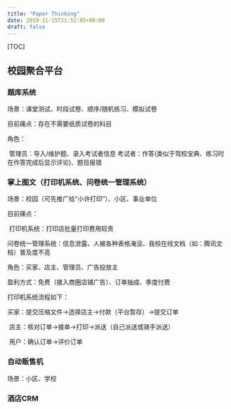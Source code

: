 ```yaml
---
title: "Paper Thinking"
date: 2019-11-15T21:52:05+08:00
draft: false
---
```


[TOC]

## 校园聚合平台

### 题库系统

场景：课堂测试、时段试卷、顺序/随机练习、模拟试卷

目前痛点：存在不需要纸质试卷的科目

角色：

​	管理员：导入/维护题、录入考试者信息
​	考试者：作答(类似于驾校宝典、练习时在作答完成后显示评论)、题目报错

### 掌上图文（打印机系统、问卷统一管理系统）

场景：校园（可先推广给“小许打印”）、小区、事业单位

目前痛点：

​	打印机系统：打印店批量打印费用较贵

​	问卷统一管理系统：信息泄露、人被各种表格淹没、我校在线文档（如：腾讯文档）普及度不高

角色：买家、店主、管理员、广告投放主

盈利方式：免费（接入商圈店铺广告）、订单抽成、季度付费

打印机系统流程如下：

​	买家：提交压缩文件->选择店主->付款（平台暂存）->提交订单

​	店主：核对订单->接单->打印->派送（自己派送或骑手派送）

​	用户：确认订单->评价订单

### 自动贩售机

场景：小区、学校

### 酒店CRM

